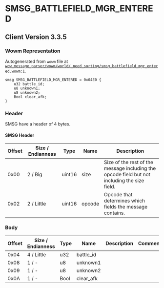 # SMSG_BATTLEFIELD_MGR_ENTERED

## Client Version 3.3.5

### Wowm Representation

Autogenerated from `wowm` file at [`wow_message_parser/wowm/world/_need_sorting/smsg_battlefield_mgr_entered.wowm:1`](https://github.com/gtker/wow_messages/tree/main/wow_message_parser/wowm/world/_need_sorting/smsg_battlefield_mgr_entered.wowm#L1).
```rust,ignore
smsg SMSG_BATTLEFIELD_MGR_ENTERED = 0x04E0 {
    u32 battle_id;
    u8 unknown1;
    u8 unknown2;
    Bool clear_afk;
}
```
### Header

SMSG have a header of 4 bytes.

#### SMSG Header

| Offset | Size / Endianness | Type   | Name   | Description |
| ------ | ----------------- | ------ | ------ | ----------- |
| 0x00   | 2 / Big           | uint16 | size   | Size of the rest of the message including the opcode field but not including the size field.|
| 0x02   | 2 / Little        | uint16 | opcode | Opcode that determines which fields the message contains.|

### Body

| Offset | Size / Endianness | Type | Name | Description | Comment |
| ------ | ----------------- | ---- | ---- | ----------- | ------- |
| 0x04 | 4 / Little | u32 | battle_id |  |  |
| 0x08 | 1 / - | u8 | unknown1 |  |  |
| 0x09 | 1 / - | u8 | unknown2 |  |  |
| 0x0A | 1 / - | Bool | clear_afk |  |  |


